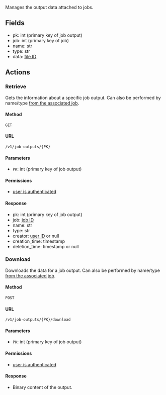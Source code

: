 Manages the output data attached to jobs.

## Fields

  * pk: int (primary key of job output)
  * job: int (primary key of job)
  * name: str
  * type: str
  * data: [file ID]()


## Actions

### Retrieve

Gets the information about a specific job output. Can also be performed by
name/type [from the associated job](jobs.md#get-output-info).

#### Method

`GET`

#### URL

`/v1/job-outputs/{PK}`

#### Parameters

  * `PK`: int (primary key of job output)

#### Permissions

  * [user is authenticated](permissions.md#isauthenticated)

#### Response

  * pk: int (primary key of job output)
  * job: [job ID](jobs.md)
  * name: str
  * type: str
  * creator: [user ID](users.md) or null
  * creation_time: timestamp
  * deletion_time: timestamp or null


### Download

Downloads the data for a job output. Can also be performed by
name/type [from the associated job](jobs.md#get-output).

#### Method

`POST`

#### URL

`/v1/job-outputs/{PK}/download`

#### Parameters

  * `PK`: int (primary key of job output)

#### Permissions

  * [user is authenticated](permissions.md#isauthenticated)

#### Response

  * Binary content of the output.
